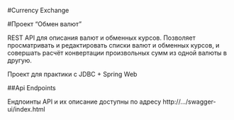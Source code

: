#Currency Exchange

#Проект “Обмен валют”

REST API для описания валют и обменных курсов. Позволяет просматривать и редактировать списки валют и
обменных курсов, и совершать расчёт конвертации произвольных сумм из одной валюты в другую.

Проект для практики с JDBC + Spring Web

##Api Endpoints

Ендпоинты API и их описание доступны по адресу http://.../swagger-ui/index.html